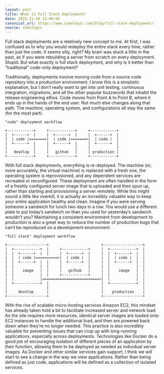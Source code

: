 ```yaml
---
layout: post
title: What is Full Stack Deployment?
date: 2015-11-30 12:00:00
canonical_url: https://www.sumologic.com/blog/full-stack-deployment/
source: sumologic
---
```

Full stack deployments are a relatively new concept to me. At first, I was confused as to why you would redeploy the entire stack every time, rather than just the code. It seems silly, right? My brain was stuck a little in the past, as if you were rebuilding a server from scratch on every deployment. Stupid. But what exactly is full stack deployment, and why is it better than “traditional” code-only deployment?

Traditionally, deployments involve moving code from a source code repository into a production environment. I know this is a simplistic explanation, but I don’t really want to get into unit testing, continuous integration, migrations, and all the other popular buzzwords that inhabit the release engineering ethos. Code moves from Point A to Point B, where it ends up in the hands of the end user. Not much else changes along that path. The machine, operating system, and configurations all stay the same (for the most part).

```
"code" deployment workflow

+------------+     +------------+     +------------+
|  +------+  |     |  +------+  |     |  +------+  |
|  | code |=======>|  | code |=======>|  | code |  |
|  +------+  |     |  +------+  |     |  +------+  |
|            |     |            |     |            |
|   develop  |     |   github   |     | production |
+------------+     +------------+     +------------+
```

With full stack deployments, everything is re-deployed. The machine (or, more accurately, the virtual machine) is replaced with a fresh one, the operating system is reprovisioned, and any dependent services are recreated or reconfigured. These deployment are often handled in the form of a freshly configured server image that is uploaded and then spun up, rather than starting and provisioning a server remotely. While this might sound a little like overkill, it is actually an incredibly valuable way to keep your entire application healthy and clean. Imagine if you were serving someone a sandwich for lunch two days in a row. You would use a different plate to put today’s sandwich on than you used for yesterday’s sandwich wouldn’t you? Maintaining a consistent environment from development to production is also a great way to reduce the number of production bugs that can’t be reproduced on a development environment.

```
"full stack" deployment workflow

+------------------+                        +------------------+
|  +------------+  |     +------------+     |  +------------+  |
|  |  +------+  |  |     |  +------+  |     |  |  +------+  |  |
|  |  | code |==========>|  | code |  |     |  |  | code |  |  |
|  |  +------+  |  |     |  +------+  |     |  |  +------+  |  |
|  |            |  |     |            |     |  |            |  |
|  |    image   |  |     |   github   |     |  |    image   |  |
|  |            |  |     +------------+     |  |            |  |
|  |            |==========================>|  |            |  |
|  +------------+  |                        |  +------------+  |
|                  |                        |                  |
|     develop      |                        |    production    |
+------------------+                        +------------------+
```

With the rise of scalable micro-hosting services Amazon EC2, this mindset has already taken hold a bit to facilitate increased server and network load. As the site requires more resources, identical server images are loaded onto EC2 instances to handle the additional load, and then are powered back down when they’re no longer needed. This practice is also incredibly valuable for preventing issues that can crop up with long-running applications, especially across deployments. Technologies like Docker do a good job of encouraging isolation of different pieces of an application by their function, allowing them to be deployed as needed as individual server images. As Docker and other similar services gain support, I think we will start to see a change in the way we view applications. Rather than being defined as just code, applications will be defined as a collection of isolated services.
